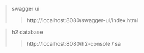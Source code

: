 > swagger ui
> > http://localhost:8080/swagger-ui/index.html

> h2 database
> > http://localhost:8080/h2-console / sa

